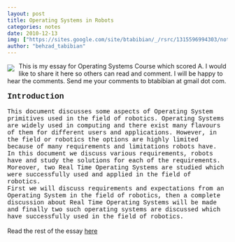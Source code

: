 ```yaml
---
layout: post
title: Operating Systems in Robots
categories: notes
date: 2010-12-13
img: ["https://sites.google.com/site/btabibian/_/rsrc/1315596994303/notes/operatingsystemsinrobots/uoe.png"]
author: "behzad_tabibian"
---
```

<div dir="ltr"><div style="display:inline;float:left;margin-top:5px;margin-right:10px;margin-bottom:0px;margin-left:0px"><a href="../../notes/operatingsystemsinrobots/uoe.png?attredirects=0/index.html" imageanchor="1"><img border="0" src="https://sites.google.com/site/btabibian/_/rsrc/1315596994303/notes/operatingsystemsinrobots/uoe.png"/></a></div>This is my essay for Operating Systems Course which scored A. I would like to share it here so others can read and comment. I will be happy to hear the comments. Send me your comments to btabibian at gmail dot com.<div><br/></div><div><b><font face="'courier new', monospace" size="4">Introduction</font></b></div><div><br/></div><div><font face="'courier new', monospace">This document discusses some aspects of Operating System primitives used in the field of robotics. Operating Systems are widely used in computing and there exist many flavours of them for different users and applications. However, in the field or robotics the options are highly limited because of many requirements and limitations robots have.</font>
<p style="margin-top:0px;margin-bottom:0px;margin-left:0px;margin-right:0px;text-indent:0px"><font face="'courier new', monospace">In this document we discuss various requirements, robots have and study the solutions for each of the requirements. Moreover, two Real Time Operating Systems are studied which were successfully used and applied in the field of robotics.</font></p>
<p style="margin-top:0px;margin-bottom:0px;margin-left:0px;margin-right:0px;text-indent:0px"><font face="'courier new', monospace">First we will discuss requirements and expectations from an Operating System in the field of robotics, then a complete discussion about Real Time Operating Systems will be made and finally two such operating systems are discussed which have successfully used in the field of robotics.</font></p><p style="margin-top:0px;margin-bottom:0px;margin-left:0px;margin-right:0px;text-indent:0px"><font face="'courier new', monospace"><br/></font></p><p style="margin-top:0px;margin-bottom:0px;margin-left:0px;margin-right:0px;text-indent:0px"></p>
</div>
Read the rest of the essay <a href="https://docs.google.com/viewer?a=v&amp;pid=explorer&amp;chrome=true&amp;srcid=0B-_cDn-lHNl8YTI5ZDRkYTEtOWRmYS00YmIxLTg1MmItMzYxMWRjYjU1NWY4&amp;hl=en&amp;authkey=CIT-8NcM" target="_blank">here</a>
